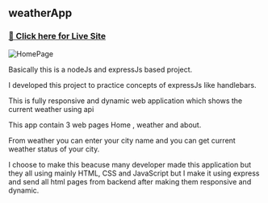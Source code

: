## weatherApp

### [🔴 Click here for Live Site](https://weatherapp-dbvb.onrender.com)


![HomePage](https://github.com/rPankaj05/weatherApp/blob/main/jome.png)



Basically this  is a nodeJs and expressJs based project.

I developed this project to practice concepts of expressJs like handlebars. 

This is fully responsive and dynamic web application which shows the current weather using api

This app contain 3 web pages Home , weather and about.

From weather you can enter your city name and you can get current weather status of your city.

I choose to make this beacuse many developer made this application but they all using mainly HTML, CSS and JavaScript but
I make it using express and send all html pages from backend after making them responsive and dynamic.



